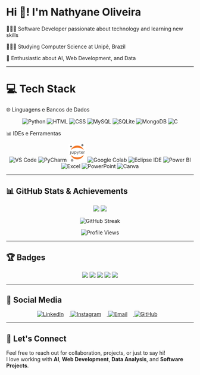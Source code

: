 # Hi 👋! I'm Nathyane Oliveira

👩🏻‍💻 Software Developer passionate about technology and learning new skills  

👩🏻‍🎓 Studying Computer Science at Unipê, Brazil  

👾 Enthusiastic about AI, Web Development, and Data  

---

# 💻 Tech Stack

🌐 Linguagens e Bancos de Dados
<p align="center"> <img src="https://img.icons8.com/color/48/3776AB/python.png" title="Python"/> <img src="https://img.icons8.com/color/48/E34F26/html-5.png" title="HTML"/> <img src="https://img.icons8.com/color/48/1572B6/css3.png" title="CSS"/> <img src="https://img.icons8.com/color/48/CC2927/mysql-logo.png" title="MySQL"/> <img src="https://img.icons8.com/color/48/0061B0/sql.png" title="SQLite"/> <img src="https://img.icons8.com/color/48/4DB33D/mongodb.png" title="MongoDB"/> <img src="https://img.icons8.com/color/48/00599C/c-programming.png" title="C"/> </p>

📊 IDEs e Ferramentas

<p align="center"> <img src="https://img.icons8.com/color/48/007ACC/visual-studio-code-2019.png" title="VS Code"/> <img src="https://img.icons8.com/color/48/ED1C24/pycharm.png" title="PyCharm"/> <img src="https://raw.githubusercontent.com/github/explore/main/topics/jupyter-notebook/jupyter-notebook.png" width="48" title="Jupyter"/> <img src="https://img.icons8.com/color/48/4285F4/google-colab.png" title="Google Colab"/> <img src="https://raw.githubusercontent.com/simple-icons/simple-icons/develop/icons/eclipseide.svg" width="48" title="Eclipse IDE"/> <img src="https://img.icons8.com/color/48/F2C811/power-bi.png" title="Power BI"/> <img src="https://img.icons8.com/color/48/2A73CC/microsoft-excel-2019.png" title="Excel"/> <img src="https://img.icons8.com/color/48/ED7D31/microsoft-powerpoint-2019.png" title="PowerPoint"/> <img src="https://img.icons8.com/color/48/FF0000/canva.png" title="Canva"/> </p>

---

## 📊 GitHub Stats & Achievements
<p align="center">
  <img height="140" src="https://github-readme-stats.vercel.app/api?username=nathyaneoliveira&show_icons=true&theme=neon"/>
  <img height="140" src="https://github-readme-stats.vercel.app/api/top-langs/?username=nathyaneoliveira&layout=compact&langs_count=8&theme=neon"/>
</p>

<p align="center">
  <img src="https://github-readme-streak-stats.herokuapp.com/?user=nathyaneoliveira&theme=neon" alt="GitHub Streak"/>
</p>

<p align="center">
  <img src="https://komarev.com/ghpvc/?username=nathyaneoliveira&style=flat-square&color=39FF14" alt="Profile Views"/>
</p>

---

## 🏆 Badges
<p align="center">
  <img src="https://img.shields.io/badge/Code-Passionate-%2338FF14" />
  <img src="https://img.shields.io/badge/AI-Enthusiast-%2338FF14" />
  <img src="https://img.shields.io/badge/Web-Developer-%2338FF14" />
  <img src="https://img.shields.io/badge/Data-Explorer-%2338FF14" />
  <img src="https://img.shields.io/badge/Student-%2338FF14" />
</p>

---

## 📱 Social Media
<p align="center">
  <a href="https://www.linkedin.com/in/nathyaneoliveira/" target="_blank">
    <img src="https://img.icons8.com/ios-filled/50/0077B5/linkedin.png" width="50" title="LinkedIn" style="margin-right: 15px;"/>
  </a>
  <a href="https://www.instagram.com/nathyaneoliveira/" target="_blank">
    <img src="https://img.icons8.com/ios-filled/50/E4405F/instagram.png" width="50" title="Instagram" style="margin-right: 15px;"/>
  </a>
  <a href="mailto:snathyaneoliveira@hotmail.com" target="_blank">
    <img src="https://img.icons8.com/ios-filled/50/0078D4/ms-outlook.png" width="50" title="Email" style="margin-right: 15px;"/>
  </a>
  <a href="https://github.com/nathyaneoliveira" target="_blank">
    <img src="https://img.icons8.com/ios-glyphs/50/000000/github.png" width="50" title="GitHub" style="margin-right: 15px;"/>
  </a>
</p>

---

## 🌟 Let's Connect
Feel free to reach out for collaboration, projects, or just to say hi!  
I love working with **AI**, **Web Development**, **Data Analysis**, and **Software Projects**.
